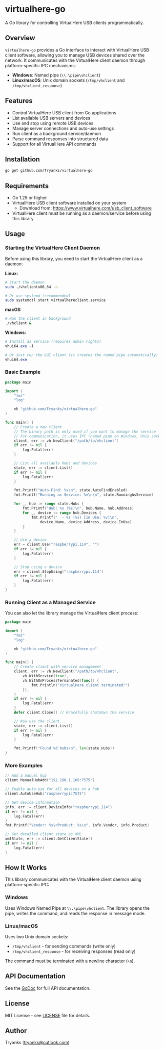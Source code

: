 # virtualhere-go

A Go library for controlling VirtualHere USB clients programmatically.

## Overview

`virtualhere-go` provides a Go interface to interact with VirtualHere USB client software, allowing you to manage USB devices shared over the network. It communicates with the VirtualHere client daemon through platform-specific IPC mechanisms:
- **Windows**: Named pipe (`\\.\pipe\vhclient`)
- **Linux/macOS**: Unix domain sockets (`/tmp/vhclient` and `/tmp/vhclient_response`)

## Features

- Control VirtualHere USB client from Go applications
- List available USB servers and devices
- Use and stop using remote USB devices
- Manage server connections and auto-use settings
- Run client as a background service/daemon
- Parse command responses into structured data
- Support for all VirtualHere API commands

## Installation

```bash
go get github.com/Tryanks/virtualhere-go
```

## Requirements

- Go 1.25 or higher
- VirtualHere USB client software installed on your system
  - Download from: https://www.virtualhere.com/usb_client_software
- VirtualHere client must be running as a daemon/service before using this library

## Usage

### Starting the VirtualHere Client Daemon

Before using this library, you need to start the VirtualHere client as a daemon:

**Linux:**
```bash
# Start the daemon
sudo ./vhclientx86_64 -n

# Or use systemd (recommended)
sudo systemctl start virtualhereclient.service
```

**macOS:**
```bash
# Run the client in background
./vhclient &
```

**Windows:**
```powershell
# Install as service (requires admin rights)
vhui64.exe -i

# Or just run the GUI client (it creates the named pipe automatically)
vhui64.exe
```

### Basic Example

```go
package main

import (
    "fmt"
    "log"

    vh "github.com/Tryanks/virtualhere-go"
)

func main() {
    // Create a new client
    // The binary path is only used if you want to manage the service
    // For communication, it uses IPC (named pipe on Windows, Unix sockets on Linux/macOS)
    client, err := vh.NewClient("/path/to/vhclient")
    if err != nil {
        log.Fatal(err)
    }

    // List all available hubs and devices
    state, err := client.List()
    if err != nil {
        log.Fatal(err)
    }

    fmt.Printf("Auto-Find: %v\n", state.AutoFindEnabled)
    fmt.Printf("Running as Service: %v\n\n", state.RunningAsService)

    for _, hub := range state.Hubs {
        fmt.Printf("Hub: %s (%s)\n", hub.Name, hub.Address)
        for _, device := range hub.Devices {
            fmt.Printf("  - %s (%s) [In Use: %v]\n",
                device.Name, device.Address, device.InUse)
        }
    }

    // Use a device
    err = client.Use("raspberrypi.114", "")
    if err != nil {
        log.Fatal(err)
    }

    // Stop using a device
    err = client.StopUsing("raspberrypi.114")
    if err != nil {
        log.Fatal(err)
    }
}
```

### Running Client as a Managed Service

You can also let the library manage the VirtualHere client process:

```go
package main

import (
    "fmt"
    "log"

    vh "github.com/Tryanks/virtualhere-go"
)

func main() {
    // Create client with service management
    client, err := vh.NewClient("/path/to/vhclient",
        vh.WithService(true),
        vh.WithOnProcessTerminated(func() {
            fmt.Println("VirtualHere client terminated!")
        }),
    )
    if err != nil {
        log.Fatal(err)
    }
    defer client.Close() // Gracefully shutdown the service

    // Now use the client...
    state, err := client.List()
    if err != nil {
        log.Fatal(err)
    }

    fmt.Printf("Found %d hubs\n", len(state.Hubs))
}
```

### More Examples

```go
// Add a manual hub
client.ManualHubAdd("192.168.1.100:7575")

// Enable auto-use for all devices on a hub
client.AutoUseHub("raspberrypi:7575")

// Get device information
info, err := client.DeviceInfo("raspberrypi.114")
if err != nil {
    log.Fatal(err)
}
fmt.Printf("Vendor: %s\nProduct: %s\n", info.Vendor, info.Product)

// Get detailed client state as XML
xmlState, err := client.GetClientState()
if err != nil {
    log.Fatal(err)
}
```

## How It Works

This library communicates with the VirtualHere client daemon using platform-specific IPC:

### Windows
Uses Windows Named Pipe at `\\.\pipe\vhclient`. The library opens the pipe, writes the command, and reads the response in message mode.

### Linux/macOS
Uses two Unix domain sockets:
- `/tmp/vhclient` - for sending commands (write only)
- `/tmp/vhclient_response` - for receiving responses (read only)

The command must be terminated with a newline character (`\n`).

## API Documentation

See the [GoDoc](https://pkg.go.dev/github.com/Tryanks/virtualhere-go) for full API documentation.

## License

MIT License - see [LICENSE](LICENSE) file for details.

## Author

Tryanks (tryanks@outlook.com)
